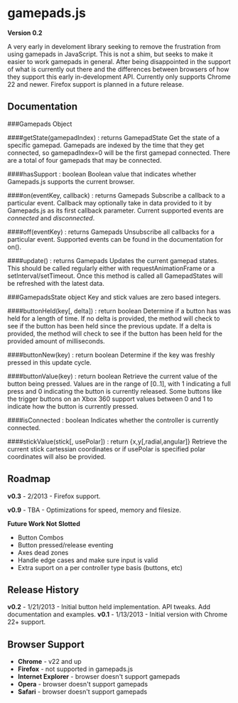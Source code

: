 gamepads.js
===========

**Version 0.2**

A very early in develoment library seeking to remove the frustration from using gamepads in JavaScript. This is not a shim, but seeks to make it easier to work gamepads in general. After being disappointed in the support of what is currently out there and the differences between browsers of how they support this early in-development API. Currently only supports Chrome 22 and newer. Firefox support is planned in a future release.

Documentation
-------------

###Gamepads Object

####getState(gamepadIndex) : returns GamepadState
Get the state of a specific gamepad. Gamepads are indexed by the time that they get connected, so gamepadIndex=0 will be the first gamepad connected.  There are a total of four gamepads that may be connected.

####hasSupport : boolean
Boolean value that indicates whether Gamepads.js supports the current browser.

####on(eventKey, callback) : returns Gamepads
Subscribe a callback to a particular event.  Callback may optionally take in data provided to it by Gamepads.js as its first callback parameter.  Current supported events are *connected* and *disconnected*.

####off(eventKey) : returns Gamepads
Unsubscribe all callbacks for a particular event.  Supported events can be found in the documentation for on().

####update() : returns Gamepads
Updates the current gamepad states.  This should be called regularly either with requestAnimationFrame or a setInterval/setTimeout. Once this method is called all GamepadStates will be refreshed with the latest data.

###GamepadsState object
Key and stick values are zero based integers.

####buttonHeld(key[, delta]) : return boolean
Determine if a button has was held for a length of time. If no delta is provided, the method will check to see if the button has been held since the previous update. If a delta is provided, the method will check to see if the button has been held for the provided amount of milliseconds.

####buttonNew(key) : return boolean
Determine if the key was freshly pressed in this update cycle.

####buttonValue(key) : return boolean
Retrieve the current value of the button being pressed.  Values are in the range of [0..1], with 1 indicating a full press and 0 indicating the button is currently released.  Some buttons like the trigger buttons on an Xbox 360 support values between 0 and 1 to indicate how the button is currently pressed.

####isConnected : boolean
Indicates whether the controller is currently connected.

####stickValue(stick[, usePolar]) : return {x,y[,radial,angular]}
Retrieve the current stick cartessian coordinates or if usePolar is specified polar coordinates will also be provided.

Roadmap
-------

**v0.3** - 2/2013 - Firefox support.

**v0.9** - TBA - Optimizations for speed, memory and filesize.

**Future Work Not Slotted**

- Button Combos
- Button pressed/release eventing
- Axes dead zones
- Handle edge cases and make sure input is valid
- Extra suport on a per controller type basis (buttons, etc)

Release History
---------------
**v0.2** - 1/21/2013 - Initial button held implementation. API tweaks. Add documentation and examples.
**v0.1** - 1/13/2013 - Initial version with Chrome 22+ support.

Browser Support
---------------
- **Chrome** - v22 and up
- **Firefox** - not supported in gamepads.js
- **Internet Explorer** - browser doesn't support gamepads
- **Opera** - browser doesn't support gamepads
- **Safari** - browser doesn't support gamepads
